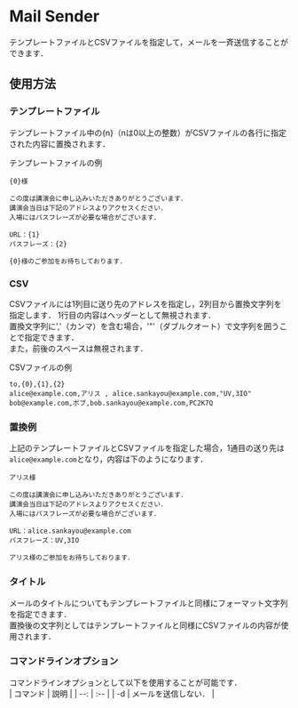 # Mail Sender
テンプレートファイルとCSVファイルを指定して，メールを一斉送信することができます．


## 使用方法

### テンプレートファイル
テンプレートファイル中の{n}（nは0以上の整数）がCSVファイルの各行に指定された内容に置換されます．

テンプレートファイルの例
```
{0}様

この度は講演会に申し込みいただきありがとうございます．
講演会当日は下記のアドレスよりアクセスください．
入場にはパスフレーズが必要な場合がございます．

URL：{1}
パスフレーズ：{2}

{0}様のご参加をお待ちしております．
```

### CSV
CSVファイルには1列目に送り先のアドレスを指定し，2列目から置換文字列を指定します．
1行目の内容はヘッダーとして無視されます．  
置換文字列に','（カンマ）を含む場合，'"'（ダブルクオート）で文字列を囲うことで指定できます．  
また，前後のスペースは無視されます．

CSVファイルの例
```
to,{0},{1},{2}
alice@example.com,アリス , alice.sankayou@example.com,"UV,3IO"
bob@example.com,ボブ,bob.sankayou@example.com,PC2K7Q
```

### 置換例
上記のテンプレートファイルとCSVファイルを指定した場合，1通目の送り先は`alice@example.com`となり，内容は下のようになります．
```
アリス様

この度は講演会に申し込みいただきありがとうございます．
講演会当日は下記のアドレスよりアクセスください．
入場にはパスフレーズが必要な場合がございます．

URL：alice.sankayou@example.com
パスフレーズ：UV,3IO

アリス様のご参加をお待ちしております．
```

### タイトル
メールのタイトルについてもテンプレートファイルと同様にフォーマット文字列を指定できます．  
置換後の文字列としてはテンプレートファイルと同様にCSVファイルの内容が使用されます．

### コマンドラインオプション
コマンドラインオプションとして以下を使用することが可能です．  
| コマンド | 説明 |
| --: | :-- |
| -d | メールを送信しない． |
